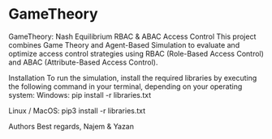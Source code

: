 # GameTheory
GameTheory: Nash Equilibrium RBAC &amp; ABAC Access Control
This project combines Game Theory and Agent-Based Simulation to evaluate and optimize access control strategies using RBAC (Role-Based Access Control) and ABAC (Attribute-Based Access Control).

Installation
To run the simulation, install the required libraries by executing the following command in your terminal, depending on your operating system:
Windows:
pip install -r libraries.txt

Linux / MacOS:
pip3 install -r libraries.txt

Authors
Best regards,
Najem & Yazan
